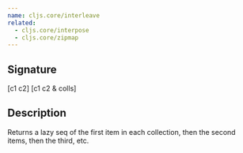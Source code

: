 ```yaml
---
name: cljs.core/interleave
related:
  - cljs.core/interpose
  - cljs.core/zipmap
---
```


## Signature
[c1 c2]
[c1 c2 & colls]


## Description

Returns a lazy seq of the first item in each collection, then the second items,
then the third, etc.
